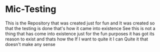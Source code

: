 # Mic-Testing
This is the Repository that was created just for fun and It was created so that the testing is done that's how it came into existence
See this is not a thing that has come into existence just for the fun purposes it has got its reason to exist and thats how the If I want to quite it I can Quite it that doesn't make any sense
